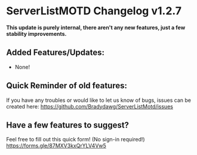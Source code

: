 # ServerListMOTD Changelog v1.2.7
**This update is purely internal, there aren't any new features, just a few stability improvements.**

## Added Features/Updates:
- None!

## Quick Reminder of old features:
If you have any troubles or would like to let us know of bugs, issues can be created here: https://github.com/Bradydawg/ServerListMotd/issues

## Have a few features to suggest?
Feel free to fill out this quick form! (No sign-in required!)
https://forms.gle/87MXV3kxQrYLV4Vw5
